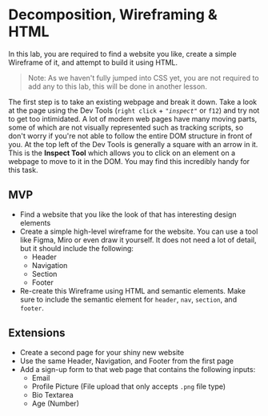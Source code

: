 # Decomposition, Wireframing & HTML

In this lab, you are required to find a website you like, create a simple Wireframe of it, and attempt to build it using HTML.

> Note: As we haven't fully jumped into CSS yet, you are not required to add any to this lab, this will be done in another lesson.

The first step is to take an existing webpage and break it down. Take a look at the page using the Dev Tools (`right click` + _`"inspect"`_ or `f12`) and try not to get too intimidated. A lot of modern web pages have many moving parts, some of which are not visually represented such as tracking scripts, so don't worry if you're not able to follow the entire DOM structure in front of you. At the top left of the Dev Tools is generally a square with an arrow in it. This is the **Inspect Tool** which allows you to click on an element on a webpage to move to it in the DOM. You may find this incredibly handy for this task.

## MVP

- Find a website that you like the look of that has interesting design elements
- Create a simple high-level wireframe for the website. You can use a tool like Figma, Miro or even draw it yourself. It does not need a lot of detail, but it should include the following:
  - Header
  - Navigation
  - Section
  - Footer
- Re-create this Wireframe using HTML and semantic elements. Make sure to include the semantic element for `header`, `nav`, `section`, and `footer`.

## Extensions

- Create a second page for your shiny new website
- Use the same Header, Navigation, and Footer from the first page
- Add a sign-up form to that web page that contains the following inputs:
  - Email
  - Profile Picture (File upload that only accepts `.png` file type)
  - Bio Textarea
  - Age (Number)
